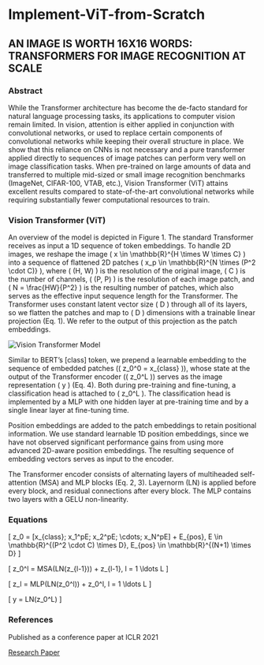 # Implement-ViT-from-Scratch

## AN IMAGE IS WORTH 16X16 WORDS: TRANSFORMERS FOR IMAGE RECOGNITION AT SCALE

### Abstract
While the Transformer architecture has become the de-facto standard for natural language processing tasks, its applications to computer vision remain limited. In vision, attention is either applied in conjunction with convolutional networks, or used to replace certain components of convolutional networks while keeping their overall structure in place. We show that this reliance on CNNs is not necessary and a pure transformer applied directly to sequences of image patches can perform very well on image classification tasks. When pre-trained on large amounts of data and transferred to multiple mid-sized or small image recognition benchmarks (ImageNet, CIFAR-100, VTAB, etc.), Vision Transformer (ViT) attains excellent results compared to state-of-the-art convolutional networks while requiring substantially fewer computational resources to train.

### Vision Transformer (ViT)
An overview of the model is depicted in Figure 1. The standard Transformer receives as input a 1D sequence of token embeddings. To handle 2D images, we reshape the image \( x \in \mathbb{R}^{H \times W \times C} \) into a sequence of flattened 2D patches \( x_p \in \mathbb{R}^{N \times (P^2 \cdot C)} \), where \( (H, W) \) is the resolution of the original image, \( C \) is the number of channels, \( (P, P) \) is the resolution of each image patch, and \( N = \frac{HW}{P^2} \) is the resulting number of patches, which also serves as the effective input sequence length for the Transformer. The Transformer uses constant latent vector size \( D \) through all of its layers, so we flatten the patches and map to \( D \) dimensions with a trainable linear projection (Eq. 1). We refer to the output of this projection as the patch embeddings.

![Vision Transformer Model](https://github.com/SYED-M-HUSSAIN/Implement-ViT-from-Scratch/content/ViT.png)

Similar to BERT’s [class] token, we prepend a learnable embedding to the sequence of embedded patches (\( z_0^0 = x_{class} \)), whose state at the output of the Transformer encoder (\( z_0^L \)) serves as the image representation \( y \) (Eq. 4). Both during pre-training and fine-tuning, a classification head is attached to \( z_0^L \). The classification head is implemented by a MLP with one hidden layer at pre-training time and by a single linear layer at fine-tuning time.

Position embeddings are added to the patch embeddings to retain positional information. We use standard learnable 1D position embeddings, since we have not observed significant performance gains from using more advanced 2D-aware position embeddings. The resulting sequence of embedding vectors serves as input to the encoder.

The Transformer encoder consists of alternating layers of multiheaded self-attention (MSA) and MLP blocks (Eq. 2, 3). Layernorm (LN) is applied before every block, and residual connections after every block. The MLP contains two layers with a GELU non-linearity.

### Equations
\[ z_0 = [x_{class}; x_1^pE; x_2^pE; \cdots; x_N^pE] + E_{pos}, E \in \mathbb{R}^{(P^2 \cdot C) \times D}, E_{pos} \in \mathbb{R}^{(N+1) \times D} \]

\[ z_0^l = MSA(LN(z_{l-1})) + z_{l-1}, l = 1 \ldots L \]

\[ z_l = MLP(LN(z_0^l)) + z_0^l, l = 1 \ldots L \]

\[ y = LN(z_0^L) \]

### References
Published as a conference paper at ICLR 2021

[Research Paper](https://github.com/SYED-M-HUSSAIN/Implement-ViT-from-Scratch/content/Research%20paper.pdf)